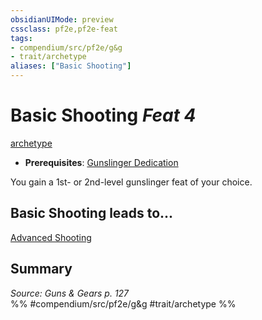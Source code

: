 ```yaml
---
obsidianUIMode: preview
cssclass: pf2e,pf2e-feat
tags:
- compendium/src/pf2e/g&g
- trait/archetype
aliases: ["Basic Shooting"]
---
```

# Basic Shooting  *Feat 4*  
[archetype](../../Rules/traits/archetype.md)  

- **Prerequisites**: [Gunslinger Dedication](gunslinger-dedication-g-g.md)

You gain a 1st- or 2nd-level gunslinger feat of your choice.

## Basic Shooting leads to...

[Advanced Shooting](advanced-shooting-g-g.md)

## Summary

*Source: Guns & Gears p. 127*  
%% #compendium/src/pf2e/g&g #trait/archetype %%